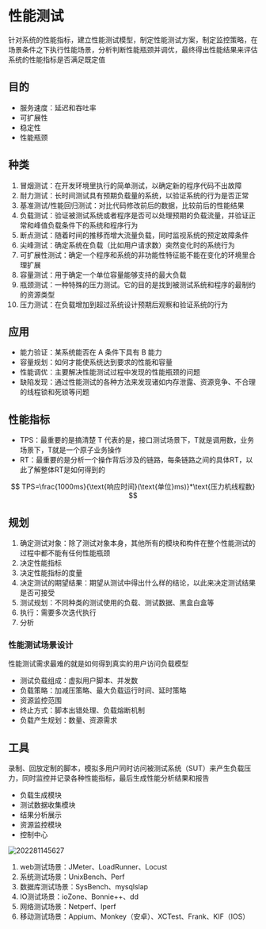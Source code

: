 # 性能测试

针对系统的性能指标，建立性能测试模型，制定性能测试方案，制定监控策略，在场景条件之下执行性能场景，分析判断性能瓶颈并调优，最终得出性能结果来评估系统的性能指标是否满足既定值

## 目的

- 服务速度：延迟和吞吐率
- 可扩展性
- 稳定性
- 性能瓶颈

## 种类

1. 冒烟测试：在开发环境里执行的简单测试，以确定新的程序代码不出故障
2. 耐力测试：长时间测试具有预期负载量的系统，以验证系统的行为是否正常
3. 基准测试/性能回归测试：对比代码修改前后的数据，比较前后的性能结果
4. 负载测试：验证被测试系统或者程序是否可以处理预期的负载流量，并验证正常和峰值负载条件下的系统和程序行为
5. 断点测试：随着时间的推移而增大流量负载，同时监视系统的预定故障条件
6. 尖峰测试：确定系统在负载（比如用户请求数）突然变化时的系统行为
7. 可扩展性测试：确定一个程序和系统的非功能性特征能不能在变化的环境里合理扩展
8. 容量测试：用于确定一个单位容量能够支持的最大负载
9. 瓶颈测试：一种特殊的压力测试。它的目的是找到被测试系统和程序的最制约的资源类型
10. 压力测试：在负载增加到超过系统设计预期后观察和验证系统的行为

## 应用

- 能力验证：某系统能否在 A 条件下具有 B 能力
- 容量规划：如何才能使系统达到要求的性能和容量
- 性能调优：主要解决性能测试过程中发现的性能瓶颈的问题
- 缺陷发现：通过性能测试的各种方法来发现诸如内存泄露、资源竞争、不合理的线程锁和死锁等问题

## 性能指标

- TPS：最重要的是搞清楚 T 代表的是，接口测试场景下，T就是调用数，业务场景下，T就是一个原子业务操作
- RT：最重要的是分析一个操作背后涉及的链路，每条链路之间的具体RT，以此了解整体RT是如何得到的

$$
TPS=\frac{1000ms}{\text{响应时间}(\text{单位}ms)}*\text{压力机线程数}
$$

## 规划

1. 确定测试对象：除了测试对象本身，其他所有的模块和构件在整个性能测试的过程中都不能有任何性能瓶颈
2. 决定性能指标
3. 决定性能指标的度量
4. 决定测试的期望结果：期望从测试中得出什么样的结论，以此来决定测试结果是否可接受
5. 测试规划：不同种类的测试使用的负载、测试数据、黑盒白盒等
6. 执行：需要多次迭代执行
7. 分析

### 性能测试场景设计

性能测试需求最难的就是如何得到真实的用户访问负载模型

- 测试负载组成：虚拟用户脚本、并发数
- 负载策略：加减压策略、最大负载运行时间、延时策略
- 资源监控范围
- 终止方式：脚本出错处理、负载熔断机制
- 负载产生规划：数量、资源需求

## 工具

录制、回放定制的脚本，模拟多用户同时访问被测试系统（SUT）来产生负载压力，同时监控并记录各种性能指标，最后生成性能分析结果和报告

- 负载生成模块
- 测试数据收集模块
- 结果分析展示
- 资源监控模块
- 控制中心

![202281145627](/assets/202281145627.webp)

1. web测试场景：JMeter、LoadRunner、Locust
2. 系统测试场景：UnixBench、Perf
3. 数据库测试场景：SysBench、mysqlslap
4. IO测试场景：ioZone、Bonnie++、dd
5. 网络测试场景：Netperf、Iperf
6. 移动测试场景：Appium、Monkey（安卓）、XCTest、Frank、KIF（IOS）


